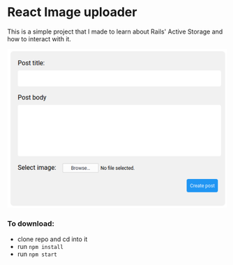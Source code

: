 # React Image uploader
This is a simple project that I made to learn about Rails' Active Storage and how to interact with it.

![image](app-screenshot.png)

### To download:
* clone repo and cd into it
* run `npm install`
* run `npm start`